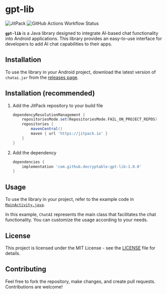 # gpt-lib

![JitPack](https://img.shields.io/jitpack/version/com.github.decryptable/gpt-lib?style=for-the-badge&label=com.github.decryptable%3Agpt-lib&link=https%3A%2F%2Fjitpack.io%2F%23decryptable%2Fgpt-lib%2F1.0.0) ![GitHub Actions Workflow Status](https://img.shields.io/github/actions/workflow/status/decryptable/gpt-lib/publish.yml?branch=master&style=for-the-badge&label=Publish%20Status&link=https%3A%2F%2Fgithub.com%2Fdecryptable%2Fgpt-lib%2Factions%2Fworkflows%2Fpublish.yml)


**`gpt-lib`** is a Java library designed to integrate AI-based chat functionality into Android
applications. This library provides an easy-to-use interface for developers to add AI chat
capabilities to their apps.

## Installation

To use the library in your Android project, download the latest version of `chatai.jar` from
the [releases page](https://github.com/decryptable/AndroidAIChatLib/releases/latest).

## Installation (recommended)
1. Add the JitPack repository to your build file

    ```gradle
    dependencyResolutionManagement {
        repositoriesMode.set(RepositoriesMode.FAIL_ON_PROJECT_REPOS)
        repositories {
            mavenCentral()
            maven { url 'https://jitpack.io' }
        }
    }
    ```

2. Add the dependency

    ```gradle
    dependencies {
        implementation 'com.github.decryptable:gpt-lib:1.0.0'
    }
    ```
   
## Usage

To use the library in your project, refer to the example code
in [`MainActivity.java`](app/src/main/java/com/decryptable/chatai/MainActivity.java).

In this example, `ChatAI` represents the main class that facilitates the chat functionality. You can
customize the usage according to your needs.

## License

This project is licensed under the MIT License - see the [LICENSE](LICENSE) file for details.

## Contributing

Feel free to fork the repository, make changes, and create pull requests. Contributions are welcome!
